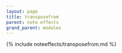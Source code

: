 ```yaml
---
layout: page
title: transposefrom
parent: note effects
grand_parent: modules
---
```


{% include noteeffects/transposefrom.md %}
